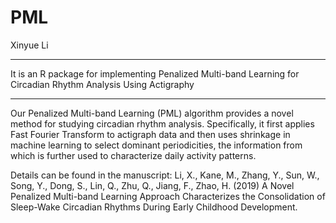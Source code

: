 # PML

Xinyue Li 

---
  
  It is an R package for implementing Penalized Multi-band Learning for Circadian Rhythm Analysis Using Actigraphy

---
  
  Our Penalized Multi-band Learning (PML) algorithm provides a novel method for studying circadian rhythm analysis. Specifically, it first applies Fast Fourier Transform to actigraph data and then uses shrinkage in machine learning to select dominant periodicities, the information from which is further used to characterize daily activity patterns. 

Details can be found in the manuscript:
  Li, X., Kane, M., Zhang, Y., Sun, W., Song, Y., Dong, S., Lin, Q., Zhu, Q., Jiang, F., Zhao, H. (2019) A Novel Penalized Multi-band Learning Approach Characterizes the Consolidation of Sleep-Wake Circadian Rhythms During Early Childhood Development.
